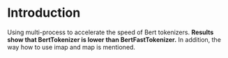 # Introduction
Using multi-process to accelerate the speed of Bert tokenizers.
**Results show that BertTokenizer is lower than BertFastTokenizer.**
In addition, the way how to use imap and map is mentioned.